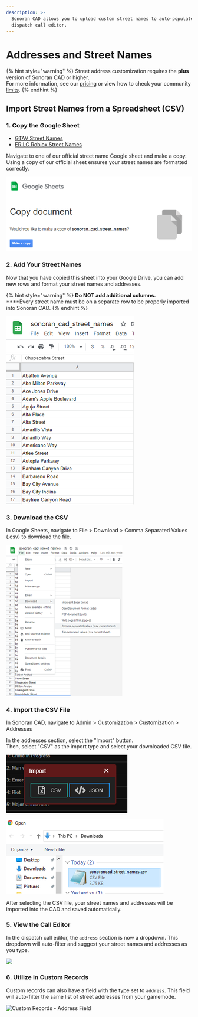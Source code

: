 ```yaml
---
description: >-
  Sonoran CAD allows you to upload custom street names to auto-populate in the
  dispatch call editor.
---
```


# Addresses and Street Names

{% hint style="warning" %}
Street address customization requires the **plus** version of Sonoran CAD or higher.\
For more information, see our [pricing](../../pricing/faq/) or view how to check your community [limits](../getting-started/view-your-limits.md).
{% endhint %}

## Import Street Names from a Spreadsheet (CSV)

### 1. Copy the Google Sheet

* [GTAV Street Names](https://docs.google.com/spreadsheets/u/1/d/1wMEiv1EcDI4VnTjCLbechJHzUEQoMQTK\_ujWU3BfKIk/copy)
* [ER:LC Roblox Street Names](https://docs.google.com/spreadsheets/u/1/d/1jDUxfCffxyGHoXQ-rpzrWRNFEhDmMs3-TA9U-mdNBjg/copy)

Navigate to one of our official street name Google sheet and make a copy. Using a copy of our official sheet ensures your street names are formatted correctly.

![Sonoran CAD - Copy Street Name Spreadsheet](<../../.gitbook/assets/image (109).png>)

### 2. Add Your Street Names

Now that you have copied this sheet into your Google Drive, you can add new rows and format your street names and addresses.

{% hint style="warning" %}
**Do NOT add additional columns.**\
****Every street name must be on a separate row to be properly imported into Sonoran CAD.
{% endhint %}

![Sonoran CAD - Street Names CSV](<../../.gitbook/assets/image (253).png>)

### 3. Download the CSV

In Google Sheets, navigate to File > Download > Comma Separated Values (.csv) to download the file.

![Google Sheets - Download CSV](<../../.gitbook/assets/image (255).png>)

### 4. Import the CSV File

In Sonoran CAD, navigate to Admin > Customization > Customization > Addresses

In the addresses section, select the "Import" button.\
Then, select "CSV" as the import type and select your downloaded CSV file.

![Sonoran CAD - Import Data](<../../.gitbook/assets/image (143).png>)

![File Selector - Select CSV](<../../.gitbook/assets/image (159).png>)

After selecting the CSV file, your street names and addresses will be imported into the CAD and saved automatically.

### 5. View the Call Editor

In the dispatch call editor, the `address` section is now a dropdown. This dropdown will auto-filter and suggest your street names and addresses as you type.

![](../../.gitbook/assets/addresses.gif)

### 6. Utilize in Custom Records

Custom records can also have a field with the type set to `address`. This field will auto-filter the same list of street addresses from your gamemode.

![Custom Records - Address Field](../../.gitbook/assets/90433cf83d1d487c05d18ea392289815.gif)
